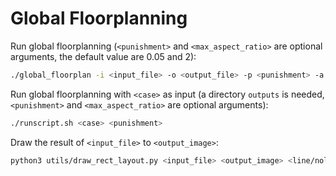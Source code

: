 # Global Floorplanning

Run global floorplanning (`<punishment>` and `<max_aspect_ratio>` are optional arguments, the default value are 0.05 and 2):

```sh
./global_floorplan -i <input_file> -o <output_file> -p <punishment> -a <max_aspect_ratio>
```



Run global floorplanning with `<case>` as input (a directory `outputs` is needed, `<punishment>` and `<max_aspect_ratio>` are optional arguments):

```sh
./runscript.sh <case> <punishment>
```



Draw the result of `<input_file>` to `<output_image>`:

``` sh
python3 utils/draw_rect_layout.py <input_file> <output_image> <line/noline>
```

